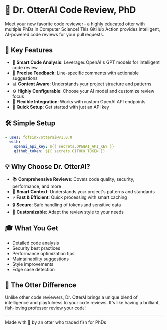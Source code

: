 # 🦦 Dr. OtterAI Code Review, PhD

Meet your new favorite code reviewer - a highly educated otter with multiple PhDs in Computer Science! This GitHub Action provides intelligent, AI-powered code reviews for your pull requests.

## 🌟 Key Features

- 🤖 **Smart Code Analysis**: Leverages OpenAI's GPT models for intelligent code review
- 🎯 **Precise Feedback**: Line-specific comments with actionable suggestions
- 📊 **Context Aware**: Understands your project structure and patterns
- ⚙️ **Highly Configurable**: Choose your AI model and customize review focus
- 🔌 **Flexible Integration**: Works with custom OpenAI API endpoints
- 🚀 **Quick Setup**: Get started with just an API key

## 🛠️ Simple Setup

```yaml
- uses: fofsinx/otterai@v1.0.0
  with:
    openai_api_key: ${{ secrets.OPENAI_API_KEY }}
    github_token: ${{ secrets.GITHUB_TOKEN }}
```

## 💡 Why Choose Dr. OtterAI?

- 📚 **Comprehensive Reviews**: Covers code quality, security, performance, and more
- 🧠 **Smart Context**: Understands your project's patterns and standards
- ⚡ **Fast & Efficient**: Quick processing with smart caching
- 🔒 **Secure**: Safe handling of tokens and sensitive data
- 🎨 **Customizable**: Adapt the review style to your needs

## 🎓 What You Get

- Detailed code analysis
- Security best practices
- Performance optimization tips
- Maintainability suggestions
- Style improvements
- Edge case detection

## 🐾 The Otter Difference

Unlike other code reviewers, Dr. OtterAI brings a unique blend of intelligence and playfulness to your code reviews. It's like having a brilliant, fish-loving professor review your code!

---

Made with 💖 by an otter who traded fish for PhDs 